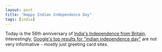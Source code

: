 ```yaml
---
layout: post
title: "Happy Indian Independence Day"
tags: [india]
---
```


Today is the 56th anniversary of [India's Independence from Britain](http://en.wikipedia.org/wiki/India%27s_independence_movement). Interestingly, [Google's top results for "indian independence day"](http://www.google.com/search?q=indian%20independence%20day) are not very informative - mostly just greeting card sites.

